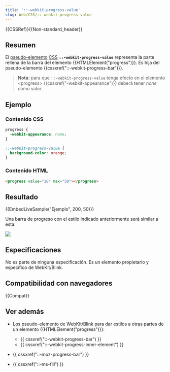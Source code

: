 ```yaml
---
title: '::-webkit-progress-value'
slug: Web/CSS/::-webkit-progress-value
---
```


{{CSSRef}}{{Non-standard_header}}

## Resumen

El [pseudo-elemento](/es/docs/Web/CSS/Pseudo-elements) [CSS](/es/docs/Web/CSS) **`::-webkit-progress-value`** representa la parte rellena de la barra del elemento {{HTMLElement("progress")}}. Es hija del pseudo-elemento {{cssxref("::-webkit-progress-bar")}}.

> **Nota:** para que `::-webkit-progress-value` tenga efecto en el elemento \<progress> {{cssxref("-webkit-appearance")}} deberá tener _none_ como valor.

## Ejemplo

### Contenido CSS

```css
progress {
  -webkit-appearance: none;
}

::-webkit-progress-value {
  background-color: orange;
}
```

### Contenido HTML

```html
<progress value="10" max="50"></progress>
```

## Resultado

{{EmbedLiveSample("Ejemplo", 200, 50)}}

Una barra de progreso con el estilo indicado anteriormente será similar a esta:

![](progress-value.png)

## Especificaciones

No es parte de ninguna especificación. Es un elemento propietario y específico de WebKit/Blink.

## Compatibilidad con navegadores

{{Compat}}

## Ver además

- Los pseudo-elemento de WebKit/Blink para dar estilos a otras partes de un elemento {{HTMLElement("progress")}}:

  - {{ cssxref("::-webkit-progress-bar") }}
  - {{ cssxref("::-webkit-progress-inner-element") }}

- {{ cssxref("::-moz-progress-bar") }}
- {{ cssxref("::-ms-fill") }}
